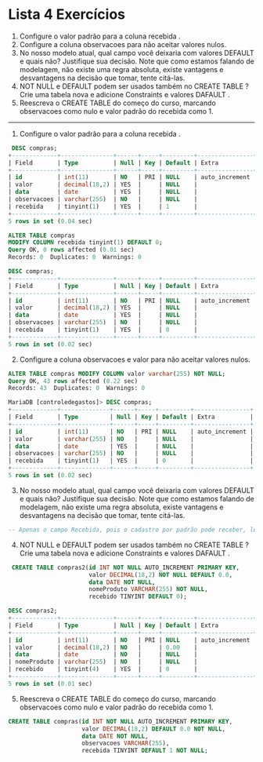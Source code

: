 # Lista 4 Exercícios

1. Configure o valor padrão para a coluna recebida .
2. Configure a coluna observacoes para não aceitar valores nulos.
3. No nosso modelo atual, qual campo você deixaria com valores DEFAULT e quais não? Justifique sua decisão. Note que como estamos falando de modelagem, não existe uma regra absoluta, existe vantagens e desvantagens na decisão que tomar, tente citá-las.
4. NOT NULL e DEFAULT podem ser usados também no CREATE TABLE ? Crie uma tabela nova e adicione Constraints e valores DAFAULT .
5. Reescreva o CREATE TABLE do começo do curso, marcando observacoes como nulo e valor padrão do recebida como 1.

---

1. Configure o valor padrão para a coluna recebida .

```sql
 DESC compras;
+-------------+---------------+------+-----+---------+----------------+
| Field       | Type          | Null | Key | Default | Extra          |
+-------------+---------------+------+-----+---------+----------------+
| id          | int(11)       | NO   | PRI | NULL    | auto_increment |
| valor       | decimal(18,2) | YES  |     | NULL    |                |
| data        | date          | YES  |     | NULL    |                |
| observacoes | varchar(255)  | NO   |     | NULL    |                |
| recebida    | tinyint(1)    | YES  |     | 1       |                |
+-------------+---------------+------+-----+---------+----------------+
5 rows in set (0.04 sec)

ALTER TABLE compras 
MODIFY COLUMN recebida tinyint(1) DEFAULT 0;
Query OK, 0 rows affected (0.01 sec)
Records: 0  Duplicates: 0  Warnings: 0

DESC compras;
+-------------+---------------+------+-----+---------+----------------+
| Field       | Type          | Null | Key | Default | Extra          |
+-------------+---------------+------+-----+---------+----------------+
| id          | int(11)       | NO   | PRI | NULL    | auto_increment |
| valor       | decimal(18,2) | YES  |     | NULL    |                |
| data        | date          | YES  |     | NULL    |                |
| observacoes | varchar(255)  | NO   |     | NULL    |                |
| recebida    | tinyint(1)    | YES  |     | 0       |                |
+-------------+---------------+------+-----+---------+----------------+
5 rows in set (0.02 sec)

```

2. Configure a coluna observacoes e valor para não aceitar valores nulos.

```sql
ALTER TABLE compras MODIFY COLUMN valor varchar(255) NOT NULL;
Query OK, 43 rows affected (0.22 sec)
Records: 43  Duplicates: 0  Warnings: 0

MariaDB [controledegastos]> DESC compras;
+-------------+--------------+------+-----+---------+----------------+
| Field       | Type         | Null | Key | Default | Extra          |
+-------------+--------------+------+-----+---------+----------------+
| id          | int(11)      | NO   | PRI | NULL    | auto_increment |
| valor       | varchar(255) | NO   |     | NULL    |                |
| data        | date         | YES  |     | NULL    |                |
| observacoes | varchar(255) | NO   |     | NULL    |                |
| recebida    | tinyint(1)   | YES  |     | 0       |                |
+-------------+--------------+------+-----+---------+----------------+
5 rows in set (0.02 sec)
```

3. No nosso modelo atual, qual campo você deixaria com valores DEFAULT e quais não? Justifique sua decisão. Note que como estamos falando de modelagem, não existe uma regra absoluta, existe vantagens e desvantagens na decisão que tomar, tente citá-las.

```sql
-- Apenas o campo Recebida, pois o cadastro por padrão pode receber, logo no casdastro o valor 0(FALSE) de não recebido.
```

4. NOT NULL e DEFAULT podem ser usados também no CREATE TABLE ? Crie uma tabela nova e adicione Constraints e valores DAFAULT .

```sql
 CREATE TABLE compras2(id INT NOT NULL AUTO_INCREMENT PRIMARY KEY, 
                       valor DECIMAL(18,2) NOT NULL DEFAULT 0.0, 
                       data DATE NOT NULL, 
                       nomeProduto VARCHAR(255) NOT NULL, 
                       recebido TINYINT DEFAULT 0);

DESC compras2;
+-------------+---------------+------+-----+---------+----------------+
| Field       | Type          | Null | Key | Default | Extra          |
+-------------+---------------+------+-----+---------+----------------+
| id          | int(11)       | NO   | PRI | NULL    | auto_increment |
| valor       | decimal(18,2) | NO   |     | 0.00    |                |
| data        | date          | NO   |     | NULL    |                |
| nomeProduto | varchar(255)  | NO   |     | NULL    |                |
| recebido    | tinyint(4)    | YES  |     | 0       |                |
+-------------+---------------+------+-----+---------+----------------+
5 rows in set (0.01 sec)                       
```

5. Reescreva o CREATE TABLE do começo do curso, marcando observacoes como nulo e valor padrão do recebida como 1.

```sql
CREATE TABLE compras(id INT NOT NULL AUTO_INCREMENT PRIMARY KEY,
                     valor DECIMAL(18,2) DEFAULT 0.0 NOT NULL,
                     data DATE NOT NULL,
                     observacoes VARCHAR(255), 
                     recebida TINYINT DEFAULT 1 NOT NULL;

```

